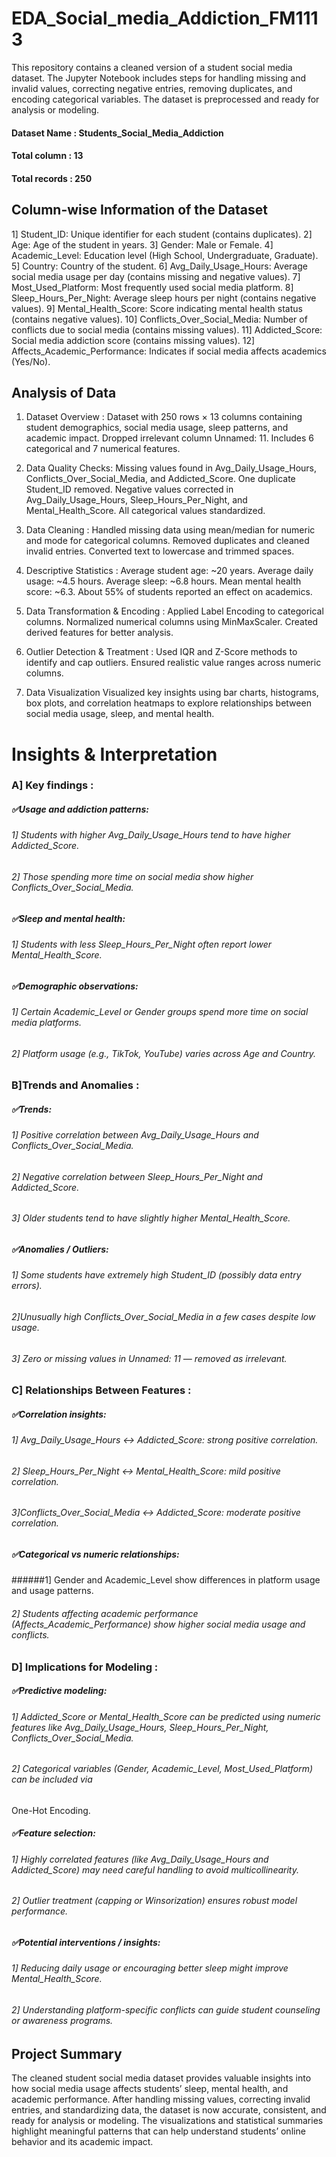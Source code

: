 # EDA_Social_media_Addiction_FM1113
This repository contains a cleaned version of a student social media dataset. The Jupyter Notebook includes steps for handling missing and invalid values, correcting negative entries, removing duplicates, and encoding categorical variables. The dataset is preprocessed and ready for analysis or modeling.

#### Dataset Name : Students_Social_Media_Addiction
#### Total column : 13
#### Total records : 250
## Column-wise Information of the Dataset
1] Student_ID: Unique identifier for each student (contains duplicates).
2] Age: Age of the student in years.
3] Gender: Male or Female.
4] Academic_Level: Education level (High School, Undergraduate, Graduate).
5] Country: Country of the student.
6] Avg_Daily_Usage_Hours: Average social media usage per day (contains missing and negative values).
7] Most_Used_Platform: Most frequently used social media platform.
8] Sleep_Hours_Per_Night: Average sleep hours per night (contains negative values).
9] Mental_Health_Score: Score indicating mental health status (contains negative values).
10] Conflicts_Over_Social_Media: Number of conflicts due to social media (contains missing values).
11] Addicted_Score: Social media addiction score (contains missing values).
12] Affects_Academic_Performance: Indicates if social media affects academics (Yes/No).

## Analysis of Data
1. Dataset Overview :
Dataset with 250 rows × 13 columns containing student demographics, social media usage, sleep patterns, and academic impact.
Dropped irrelevant column Unnamed: 11.
Includes 6 categorical and 7 numerical features.

2. Data Quality Checks:
Missing values found in Avg_Daily_Usage_Hours, Conflicts_Over_Social_Media, and Addicted_Score.
One duplicate Student_ID removed.
Negative values corrected in Avg_Daily_Usage_Hours, Sleep_Hours_Per_Night, and Mental_Health_Score.
All categorical values standardized.

3. Data Cleaning :
Handled missing data using mean/median for numeric and mode for categorical columns.
Removed duplicates and cleaned invalid entries.
Converted text to lowercase and trimmed spaces.

4. Descriptive Statistics :
Average student age: ~20 years.
Average daily usage: ~4.5 hours.
Average sleep: ~6.8 hours.
Mean mental health score: ~6.3.
About 55% of students reported an effect on academics.

5. Data Transformation & Encoding :
Applied Label Encoding to categorical columns.
Normalized numerical columns using MinMaxScaler.
Created derived features for better analysis.

6. Outlier Detection & Treatment :
Used IQR and Z-Score methods to identify and cap outliers.
Ensured realistic value ranges across numeric columns.

7. Data Visualization
Visualized key insights using bar charts, histograms, box plots, and correlation heatmaps to explore relationships between social media usage, sleep, and mental health.

# Insights & Interpretation
### A] Key findings :
##### ✅Usage and addiction patterns:
###### 1] Students with higher Avg_Daily_Usage_Hours tend to have higher Addicted_Score.
###### 2] Those spending more time on social media show higher Conflicts_Over_Social_Media.

##### ✅Sleep and mental health:
###### 1] Students with less Sleep_Hours_Per_Night often report lower Mental_Health_Score.

##### ✅Demographic observations:
###### 1] Certain Academic_Level or Gender groups spend more time on social media platforms.
###### 2] Platform usage (e.g., TikTok, YouTube) varies across Age and Country.

### B]Trends and Anomalies :
##### ✅Trends:
###### 1] Positive correlation between Avg_Daily_Usage_Hours and Conflicts_Over_Social_Media.
###### 2] Negative correlation between Sleep_Hours_Per_Night and Addicted_Score.
###### 3] Older students tend to have slightly higher Mental_Health_Score.

##### ✅Anomalies / Outliers:
###### 1] Some students have extremely high Student_ID (possibly data entry errors).
###### 2]Unusually high Conflicts_Over_Social_Media in a few cases despite low usage.
###### 3] Zero or missing values in Unnamed: 11 — removed as irrelevant.

### C] Relationships Between Features : 
##### ✅Correlation insights:
###### 1] Avg_Daily_Usage_Hours ↔ Addicted_Score: strong positive correlation.
###### 2] Sleep_Hours_Per_Night ↔ Mental_Health_Score: mild positive correlation.
###### 3]Conflicts_Over_Social_Media ↔ Addicted_Score: moderate positive correlation.

##### ✅Categorical vs numeric relationships:
######1] Gender and Academic_Level show differences in platform usage and usage patterns.
###### 2] Students affecting academic performance (Affects_Academic_Performance) show higher social media usage and conflicts.

### D] Implications for Modeling :
##### ✅Predictive modeling:
###### 1] Addicted_Score or Mental_Health_Score can be predicted using numeric features like Avg_Daily_Usage_Hours, Sleep_Hours_Per_Night, Conflicts_Over_Social_Media.
###### 2] Categorical variables (Gender, Academic_Level, Most_Used_Platform) can be included via 
   One-Hot Encoding.

##### ✅Feature selection:
###### 1] Highly correlated features (like Avg_Daily_Usage_Hours and Addicted_Score) may need careful handling to avoid multicollinearity.
###### 2] Outlier treatment (capping or Winsorization) ensures robust model performance.

##### ✅Potential interventions / insights:
###### 1] Reducing daily usage or encouraging better sleep might improve Mental_Health_Score.
###### 2] Understanding platform-specific conflicts can guide student counseling or awareness programs.

## Project Summary
The cleaned student social media dataset provides valuable insights into how social media usage affects students’ sleep, mental health, and academic performance. After handling missing values, correcting invalid entries, and standardizing data, the dataset is now accurate, consistent, and ready for analysis or modeling. The visualizations and statistical summaries highlight meaningful patterns that can help understand students’ online behavior and its academic impact.
